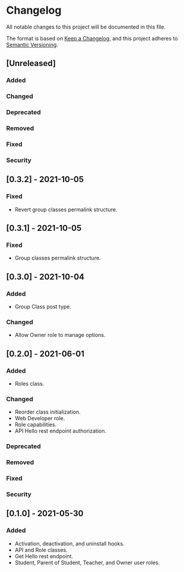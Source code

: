 # Changelog
All notable changes to this project will be documented in this file.

The format is based on [Keep a Changelog](https://keepachangelog.com/en/1.0.0/),
and this project adheres to [Semantic Versioning](https://semver.org/spec/v2.0.0.html).

## [Unreleased]

### Added

### Changed

### Deprecated

### Removed

### Fixed

### Security

## [0.3.2] - 2021-10-05

### Fixed
- Revert group classes permalink structure.

## [0.3.1] - 2021-10-05

### Fixed
- Group classes permalink structure.

## [0.3.0] - 2021-10-04

### Added
- Group Class post type.

### Changed
- Allow Owner role to manage options.

## [0.2.0] - 2021-06-01

### Added
- Roles class.

### Changed
- Reorder class initialization.
- Web Developer role.
- Role capabilities.
- API Hello rest endpoint authorization.

### Deprecated

### Removed

### Fixed

### Security

## [0.1.0] - 2021-05-30

### Added
- Activation, deactivation, and uninstall hooks.
- API and Role classes.
- Get Hello rest endpoint.
- Student, Parent of Student, Teacher, and Owner user roles.
